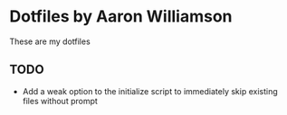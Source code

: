 # Dotfiles by Aaron Williamson
These are my dotfiles

## TODO
* Add a weak option to the initialize script to immediately skip existing files without prompt
